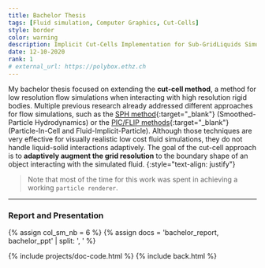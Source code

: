 ```yaml
---
title: Bachelor Thesis
tags: [Fluid simulation, Computer Graphics, Cut-Cells]
style: border
color: warning
description: Implicit Cut-Cells Implementation for Sub-GridLiquids Simulation
date: 12-10-2020
rank: 1
# external_url: https://polybox.ethz.ch
---
```


My bachelor thesis focused on extending the **cut-cell method**, a method for low resolution flow simulations when interacting with high resolution rigid bodies. Multiple previous research already addressed different approaches for flow simulations, such as the [SPH method](https://en.wikipedia.org/wiki/Smoothed-particle_hydrodynamics){:target="_blank"} (Smoothed-Particle Hydrodynamics) or the [PIC/FLIP methods](https://en.wikipedia.org/wiki/Particle-in-cell){:target="_blank"} (Particle-In-Cell and Fluid-Implicit-Particle). Although those techniques are very effective for visually realistic low cost fluid simulations, they do not handle liquid-solid interactions adaptively. The goal of the cut-cell approach is to **adaptively augment the grid resolution** to the boundary shape of an object interacting with the simulated fluid.
{:style="text-align: justify"}

> Note that most of the time for this work was spent in achieving a working `particle renderer`.

<hr>

### Report and Presentation

{% assign col_sm_nb = 6 %}
{% assign docs = 'bachelor_report, bachelor_ppt' | split: ', ' %}

{% include projects/doc-code.html %}
{% include back.html %}

